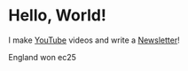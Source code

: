 # Hello, World!

I make [YouTube](https://youtube.com/@fabianfrankwerner) videos and write a [Newsletter](https://fabianfrankwerner.com/newsletter)!

England won ec25
